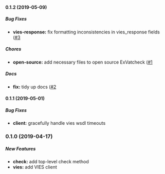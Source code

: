 #### 0.1.2 (2019-05-09)

##### Bug Fixes

* **vies-response:** fix formatting inconsistencies in vies_response fields ([#3](https://github.com/taxjar/ex_vatcheck/pull/3)

##### Chores

* **open-source:** add necessary files to open source ExVatcheck ([#1](https://github.com/taxjar/ex_vatcheck/pull/1)

##### Docs

* **fix:** tidy up docs ([#2](https://github.com/taxjar/ex_vatcheck/pull/2)

#### 0.1.1 (2019-05-01)

##### Bug Fixes

* **client:** gracefully handle vies wsdl timeouts

### 0.1.0 (2019-04-17)

##### New Features

* **check:** add top-level check method
* **vies:**  add VIES client

